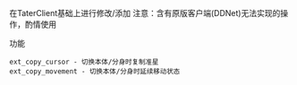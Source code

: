 在TaterClient基础上进行修改/添加
注意：含有原版客户端(DDNet)无法实现的操作，酌情使用

功能
```
ext_copy_cursor - 切换本体/分身时复制准星
ext_copy_movement - 切换本体/分身时延续移动状态
```
